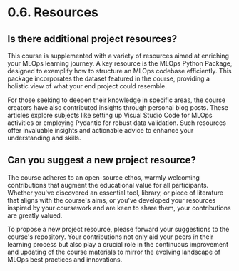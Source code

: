 # 0.6. Resources

## Is there additional project resources?

This course is supplemented with a variety of resources aimed at enriching your MLOps learning journey. A key resource is the MLOps Python Package, designed to exemplify how to structure an MLOps codebase efficiently. This package incorporates the dataset featured in the course, providing a holistic view of what your end project could resemble.

For those seeking to deepen their knowledge in specific areas, the course creators have also contributed insights through personal blog posts. These articles explore subjects like setting up Visual Studio Code for MLOps activities or employing Pydantic for robust data validation. Such resources offer invaluable insights and actionable advice to enhance your understanding and skills.

## Can you suggest a new project resource?

The course adheres to an open-source ethos, warmly welcoming contributions that augment the educational value for all participants. Whether you've discovered an essential tool, library, or piece of literature that aligns with the course's aims, or you've developed your resources inspired by your coursework and are keen to share them, your contributions are greatly valued.

To propose a new project resource, please forward your suggestions to the course's repository. Your contributions not only aid your peers in their learning process but also play a crucial role in the continuous improvement and updating of the course materials to mirror the evolving landscape of MLOps best practices and innovations.